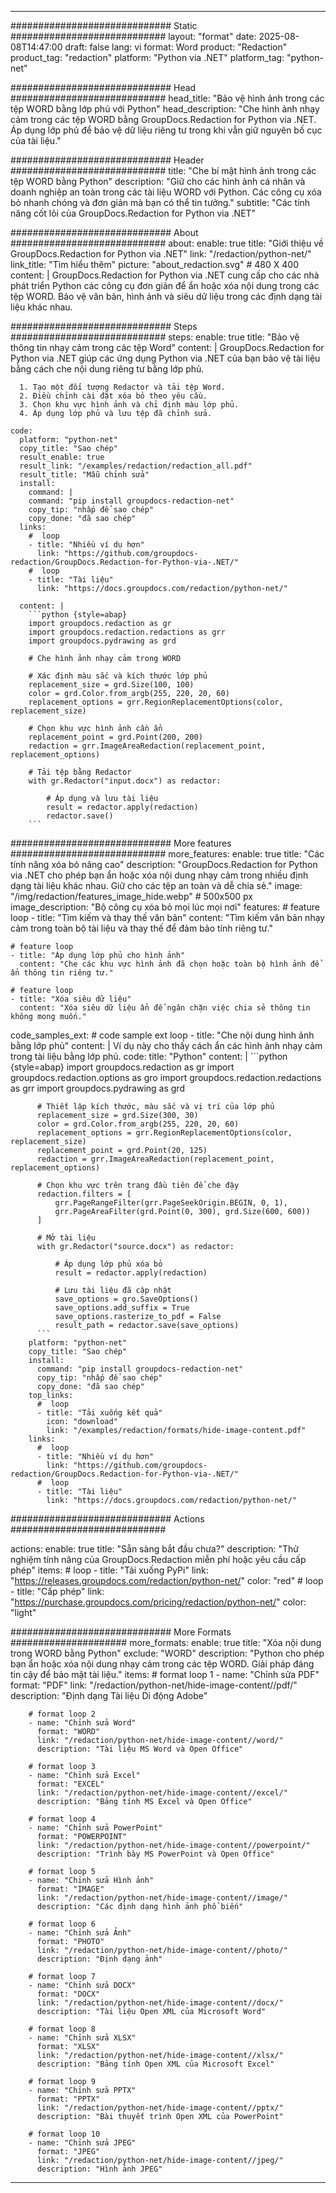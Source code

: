 
---
############################# Static ############################
layout: "format"
date:  2025-08-08T14:47:00
draft: false
lang: vi
format: Word
product: "Redaction"
product_tag: "redaction"
platform: "Python via .NET"
platform_tag: "python-net"

############################# Head ############################
head_title: "Bảo vệ hình ảnh trong các tệp WORD bằng lớp phủ với Python"
head_description: "Che hình ảnh nhạy cảm trong các tệp WORD bằng GroupDocs.Redaction for Python via .NET. Áp dụng lớp phủ để bảo vệ dữ liệu riêng tư trong khi vẫn giữ nguyên bố cục của tài liệu."

############################# Header ############################
title: "Che bí mật hình ảnh trong các tệp WORD bằng Python" 
description: "Giữ cho các hình ảnh cá nhân và doanh nghiệp an toàn trong các tài liệu WORD với Python. Các công cụ xóa bỏ nhanh chóng và đơn giản mà bạn có thể tin tưởng."
subtitle: "Các tính năng cốt lõi của GroupDocs.Redaction for Python via .NET" 

############################# About ############################
about:
    enable: true
    title: "Giới thiệu về GroupDocs.Redaction for Python via .NET"
    link: "/redaction/python-net/"
    link_title: "Tìm hiểu thêm"
    picture: "about_redaction.svg" # 480 X 400
    content: |
       GroupDocs.Redaction for Python via .NET cung cấp cho các nhà phát triển Python các công cụ đơn giản để ẩn hoặc xóa nội dung trong các tệp WORD. Bảo vệ văn bản, hình ảnh và siêu dữ liệu trong các định dạng tài liệu khác nhau.

############################# Steps ############################
steps:
    enable: true
    title: "Bảo vệ thông tin nhạy cảm trong các tệp Word"
    content: |
      GroupDocs.Redaction for Python via .NET giúp các ứng dụng Python via .NET của bạn bảo vệ tài liệu bằng cách che nội dung riêng tư bằng lớp phủ.
      
      1. Tạo một đối tượng Redactor và tải tệp Word.
      2. Điều chỉnh cài đặt xóa bỏ theo yêu cầu.
      3. Chọn khu vực hình ảnh và chỉ định màu lớp phủ.
      4. Áp dụng lớp phủ và lưu tệp đã chỉnh sửa.
   
    code:
      platform: "python-net"
      copy_title: "Sao chép"
      result_enable: true
      result_link: "/examples/redaction/redaction_all.pdf"
      result_title: "Mẫu chỉnh sửa"
      install:
        command: |
        command: "pip install groupdocs-redaction-net"
        copy_tip: "nhấp để sao chép"
        copy_done: "đã sao chép"
      links:
        #  loop
        - title: "Nhiều ví dụ hơn"
          link: "https://github.com/groupdocs-redaction/GroupDocs.Redaction-for-Python-via-.NET/"
        #  loop
        - title: "Tài liệu"
          link: "https://docs.groupdocs.com/redaction/python-net/"
          
      content: |
        ```python {style=abap}
        import groupdocs.redaction as gr
        import groupdocs.redaction.redactions as grr
        import groupdocs.pydrawing as grd

        # Che hình ảnh nhạy cảm trong WORD

        # Xác định màu sắc và kích thước lớp phủ
        replacement_size = grd.Size(100, 100)
        color = grd.Color.from_argb(255, 220, 20, 60)
        replacement_options = grr.RegionReplacementOptions(color, replacement_size)

        # Chọn khu vực hình ảnh cần ẩn
        replacement_point = grd.Point(200, 200)
        redaction = grr.ImageAreaRedaction(replacement_point, replacement_options)
                
        # Tải tệp bằng Redactor
        with gr.Redactor("input.docx") as redactor:

            # Áp dụng và lưu tài liệu
            result = redactor.apply(redaction)
            redactor.save()
        ```            


############################# More features ############################
more_features:
  enable: true
  title: "Các tính năng xóa bỏ nâng cao"
  description: "GroupDocs.Redaction for Python via .NET cho phép bạn ẩn hoặc xóa nội dung nhạy cảm trong nhiều định dạng tài liệu khác nhau. Giữ cho các tệp an toàn và dễ chia sẻ."
  image: "/img/redaction/features_image_hide.webp" # 500x500 px
  image_description: "Bộ công cụ xóa bỏ mọi lúc mọi nơi"
  features:
    # feature loop
    - title: "Tìm kiếm và thay thế văn bản"
      content: "Tìm kiếm văn bản nhạy cảm trong toàn bộ tài liệu và thay thế để đảm bảo tính riêng tư."

    # feature loop
    - title: "Áp dụng lớp phủ cho hình ảnh"
      content: "Che các khu vực hình ảnh đã chọn hoặc toàn bộ hình ảnh để ẩn thông tin riêng tư."

    # feature loop
    - title: "Xóa siêu dữ liệu"
      content: "Xóa siêu dữ liệu ẩn để ngăn chặn việc chia sẻ thông tin không mong muốn."
      
  code_samples_ext:
    # code sample ext loop
    - title: "Che nội dung hình ảnh bằng lớp phủ"
      content: |
        Ví dụ này cho thấy cách ẩn các hình ảnh nhạy cảm trong tài liệu bằng lớp phủ.
      code:
        title: "Python"
        content: |
          ```python {style=abap}
          import groupdocs.redaction as gr
          import groupdocs.redaction.options as gro
          import groupdocs.redaction.redactions as grr
          import groupdocs.pydrawing as grd

          # Thiết lập kích thước, màu sắc và vị trí của lớp phủ
          replacement_size = grd.Size(300, 30)
          color = grd.Color.from_argb(255, 220, 20, 60)
          replacement_options = grr.RegionReplacementOptions(color, replacement_size)
          replacement_point = grd.Point(20, 125)
          redaction = grr.ImageAreaRedaction(replacement_point, replacement_options)

          # Chọn khu vực trên trang đầu tiên để che đậy
          redaction.filters = [
              grr.PageRangeFilter(grr.PageSeekOrigin.BEGIN, 0, 1),
              grr.PageAreaFilter(grd.Point(0, 300), grd.Size(600, 600))
          ]

          # Mở tài liệu
          with gr.Redactor("source.docx") as redactor:

              # Áp dụng lớp phủ xóa bỏ
              result = redactor.apply(redaction)

              # Lưu tài liệu đã cập nhật
              save_options = gro.SaveOptions()
              save_options.add_suffix = True
              save_options.rasterize_to_pdf = False
              result_path = redactor.save(save_options)
          ```
        platform: "python-net"
        copy_title: "Sao chép"
        install:
          command: "pip install groupdocs-redaction-net"
          copy_tip: "nhấp để sao chép"
          copy_done: "đã sao chép"
        top_links:
          #  loop
          - title: "Tải xuống kết quả"
            icon: "download"
            link: "/examples/redaction/formats/hide-image-content.pdf"
        links:
          #  loop
          - title: "Nhiều ví dụ hơn"
            link: "https://github.com/groupdocs-redaction/GroupDocs.Redaction-for-Python-via-.NET/"
          #  loop
          - title: "Tài liệu"
            link: "https://docs.groupdocs.com/redaction/python-net/"


############################# Actions ############################

actions:
  enable: true
  title: "Sẵn sàng bắt đầu chưa?"
  description: "Thử nghiệm tính năng của GroupDocs.Redaction miễn phí hoặc yêu cầu cấp phép"
  items:
    #  loop
    - title: "Tải xuống PyPi"
      link: "https://releases.groupdocs.com/redaction/python-net/"
      color: "red"
        #  loop
    - title: "Cấp phép"
      link: "https://purchase.groupdocs.com/pricing/redaction/python-net/"
      color: "light"


############################# More Formats #####################
more_formats:
    enable: true
    title: "Xóa nội dung trong WORD bằng Python"
    exclude: "WORD"
    description: "Python cho phép bạn ẩn hoặc xóa nội dung nhạy cảm trong các tệp WORD. Giải pháp đáng tin cậy để bảo mật tài liệu."
    items: 
        # format loop 1
        - name: "Chỉnh sửa PDF"
          format: "PDF"
          link: "/redaction/python-net/hide-image-content//pdf/"
          description: "Định dạng Tài liệu Di động Adobe"

        # format loop 2
        - name: "Chỉnh sửa Word"
          format: "WORD"
          link: "/redaction/python-net/hide-image-content//word/"
          description: "Tài liệu MS Word và Open Office"
          
        # format loop 3
        - name: "Chỉnh sửa Excel"
          format: "EXCEL"
          link: "/redaction/python-net/hide-image-content//excel/"
          description: "Bảng tính MS Excel và Open Office"

        # format loop 4
        - name: "Chỉnh sửa PowerPoint"
          format: "POWERPOINT"
          link: "/redaction/python-net/hide-image-content//powerpoint/"
          description: "Trình bày MS PowerPoint và Open Office"

        # format loop 5
        - name: "Chỉnh sửa Hình ảnh"
          format: "IMAGE"
          link: "/redaction/python-net/hide-image-content//image/"
          description: "Các định dạng hình ảnh phổ biến"

        # format loop 6
        - name: "Chỉnh sửa Ảnh"
          format: "PHOTO"
          link: "/redaction/python-net/hide-image-content//photo/"
          description: "Định dạng ảnh"

        # format loop 7
        - name: "Chỉnh sửa DOCX"
          format: "DOCX"
          link: "/redaction/python-net/hide-image-content//docx/"
          description: "Tài liệu Open XML của Microsoft Word"
          
        # format loop 8
        - name: "Chỉnh sửa XLSX"
          format: "XLSX"
          link: "/redaction/python-net/hide-image-content//xlsx/"
          description: "Bảng tính Open XML của Microsoft Excel"
          
        # format loop 9
        - name: "Chỉnh sửa PPTX"
          format: "PPTX"
          link: "/redaction/python-net/hide-image-content//pptx/"
          description: "Bài thuyết trình Open XML của PowerPoint"

        # format loop 10
        - name: "Chỉnh sửa JPEG"
          format: "JPEG"
          link: "/redaction/python-net/hide-image-content//jpeg/"
          description: "Hình ảnh JPEG"


---